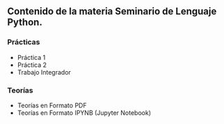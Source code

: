## **Contenido de la materia Seminario de Lenguaje Python.**

### **Prácticas**
- Práctica 1
- Práctica 2
- Trabajo Integrador

### **Teorías**
- Teorías en Formato PDF
- Teorías en Formato IPYNB (Jupyter Notebook)

